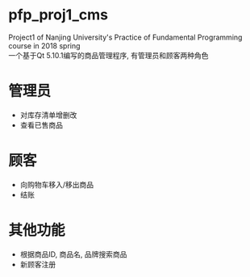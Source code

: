 # pfp_proj1_cms
Project1 of Nanjing University's Practice of Fundamental Programming course in 2018 spring  
一个基于Qt 5.10.1编写的商品管理程序, 有管理员和顾客两种角色  
# 管理员
+ 对库存清单增删改
+ 查看已售商品
# 顾客
+ 向购物车移入/移出商品
+ 结账
# 其他功能
+ 根据商品ID, 商品名, 品牌搜索商品
+ 新顾客注册
